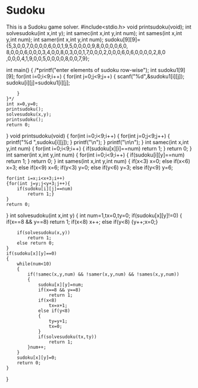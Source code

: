 # Sudoku
This is a Sudoku game solver.
#include<stdio.h>
void printsudoku(void);
int solvesudoku(int x,int y);
int samec(int x,int y,int num);
int sames(int x,int y,int num);
int samer(int x,int y,int num);
sudoku[9][9]={5,3,0,0,7,0,0,0,0,6,0,0,1,9,5,0,0,0,0,9,8,0,0,0,0,6,0,
             8,0,0,0,6,0,0,0,3,4,0,0,8,0,3,0,0,1,7,0,0,0,2,0,0,0,6,0,6,0,0,0,0,2,8,0
             ,0,0,0,4,1,9,0,0,5,0,0,0,0,8,0,0,7,9};


int main()
{
    /*printf("enter elements of sudoku row-wise");
    int sudoku1[9][9];
    for(int i=0;i<9;i++)
    {
        for(int j=0;j<9;j++)
        {
            scanf("%d",&sudoku1[i][j]);
            sudoku[i][j]=sudoku1[i][j];

        }
    }*/
    int x=0,y=0;
    printsudoku();
    solvesudoku(x,y);
    printsudoku();
    return 0;

}
void printsudoku(void)
{
    for(int i=0;i<9;i++)
    {
        for(int j=0;j<9;j++)
        {
            printf("%d  ",sudoku[i][j]);
        }
        printf("\n");
    }
    printf("\n\n");
}
int samec(int x,int y,int num)
{
    for(int i=0;i<9;i++)
    {
        if(sudoku[x][i]==num)
            return 1;
    }
    return 0;
}
int samer(int x,int y,int num)
{
    for(int i=0;i<9;i++)
    {
        if(sudoku[i][y]==num)
            return 1;
    }
    return 0;
}
int sames(int x,int y,int num)
{
    if(x<3)
        x=0;
    else if(x<6)
        x=3;
    else if(x<9)
        x=6;
    if(y<3)
        y=0;
    else if(y<6)
        y=3;
    else if(y<9)
        y=6;


    for(int i=x;i<x+3;i++)
    {for(int j=y;j<y+3;j++){
        if(sudoku[i][j]==num)
            return 1;}
    }
    return 0;
}
int solvesudoku(int x,int y)
{
    int num=1,tx=0,ty=0;
    if(sudoku[x][y]!=0)
    {  if(x==8 && y==8)
    return 1;
        if(x<8)
            x++;
        else if(y<8)
        {y++;x=0;}

        if(solvesudoku(x,y))
            return 1;
        else return 0;
    }
    if(sudoku[x][y]==0)
    {
        while(num<10)
        {
            if(!samec(x,y,num) && !samer(x,y,num) && !sames(x,y,num))
            {
                sudoku[x][y]=num;
                if(x==8 && y==8)
                    return 1;
                if(x<8)
                    tx=x+1;
                else if(y<8)
                {
                    ty=y+1;
                    tx=0;
                }
                if(solvesudoku(tx,ty))
                    return 1;
            }num++;
        }
        sudoku[x][y]=0;
        return 0;
    }
}

